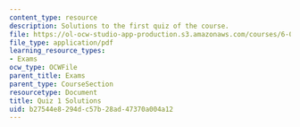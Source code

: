 ```yaml
---
content_type: resource
description: Solutions to the first quiz of the course.
file: https://ol-ocw-studio-app-production.s3.amazonaws.com/courses/6-013-electromagnetics-and-applications-fall-2005/b27544e8294dc57b28ad47370a004a12_q1_solution.pdf
file_type: application/pdf
learning_resource_types:
- Exams
ocw_type: OCWFile
parent_title: Exams
parent_type: CourseSection
resourcetype: Document
title: Quiz 1 Solutions
uid: b27544e8-294d-c57b-28ad-47370a004a12
---
```

